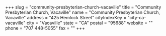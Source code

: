 +++
slug = "community-presbyterian-church-vacaville"
title = "Community Presbyterian Church, Vacaville"
name = "Community Presbyterian Church, Vacaville"
address = "425 Hemlock Street"
cityIndexKey = "city-ca-vacaville"
city = "Vacaville"
state = "CA"
postal = "95688"
website = ""
phone = "707 448-5055"
fax = ""
+++
